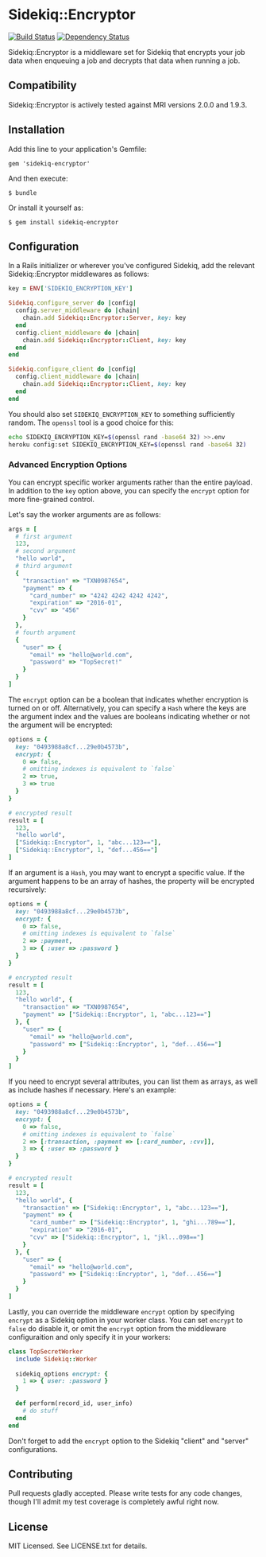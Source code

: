 # Sidekiq::Encryptor

[![Build Status](https://secure.travis-ci.org/wuputah/sidekiq-encryptor.png)](http://travis-ci.org/wuputah/sidekiq-encryptor)
[![Dependency Status](https://gemnasium.com/wuputah/sidekiq-encryptor.png)](https://gemnasium.com/wuputah/sidekiq-encryptor)

Sidekiq::Encryptor is a middleware set for Sidekiq that encrypts your
job data when enqueuing a job and decrypts that data when running a job.

## Compatibility

Sidekiq::Encryptor is actively tested against MRI versions 2.0.0 and 1.9.3.

## Installation

Add this line to your application's Gemfile:

    gem 'sidekiq-encryptor'

And then execute:

    $ bundle

Or install it yourself as:

    $ gem install sidekiq-encryptor

## Configuration

In a Rails initializer or wherever you've configured Sidekiq, add
the relevant Sidekiq::Encryptor middlewares as follows:

```ruby
key = ENV['SIDEKIQ_ENCRYPTION_KEY']

Sidekiq.configure_server do |config|
  config.server_middleware do |chain|
    chain.add Sidekiq::Encryptor::Server, key: key
  end
  config.client_middleware do |chain|
    chain.add Sidekiq::Encryptor::Client, key: key
  end
end

Sidekiq.configure_client do |config|
  config.client_middleware do |chain|
    chain.add Sidekiq::Encryptor::Client, key: key
  end
end
```

You should also set `SIDEKIQ_ENCRYPTION_KEY` to something sufficiently
random. The `openssl` tool is a good choice for this:

```sh
echo SIDEKIQ_ENCRYPTION_KEY=$(openssl rand -base64 32) >>.env
heroku config:set SIDEKIQ_ENCRYPTION_KEY=$(openssl rand -base64 32)
```

### Advanced Encryption Options

You can encrypt specific worker arguments rather than the entire payload. 
In addition to the `key` option above, you can specify the `encrypt` option for more fine-grained control.

Let's say the worker arguments are as follows:

```ruby
args = [
  # first argument
  123,
  # second argument
  "hello world",
  # third argument
  {
    "transaction" => "TXN0987654",
    "payment" => {
      "card_number" => "4242 4242 4242 4242",
      "expiration" => "2016-01",
      "cvv" => "456"
    }
  },
  # fourth argument
  {
    "user" => {
      "email" => "hello@world.com",
      "password" => "TopSecret!"
    }
  }
]
```

The `encrypt` option can be a boolean that indicates whether encryption is turned on or off. 
Alternatively, you can specify a `Hash` where the keys are the argument index and the values are booleans indicating whether or not the argument will be encrypted:

```ruby
options = {
  key: "0493988a8cf...29e0b4573b",
  encrypt: {
    0 => false,
    # omitting indexes is equivalent to `false`
    2 => true,
    3 => true
  }
}

# encrypted result
result = [
  123,
  "hello world",
  ["Sidekiq::Encryptor", 1, "abc...123=="],
  ["Sidekiq::Encryptor", 1, "def...456=="]
]
```

If an argument is a `Hash`, you may want to encrypt a specific value. 
If the argument happens to be an array of hashes, the property will be encrypted recursively:

```ruby
options = {
  key: "0493988a8cf...29e0b4573b",
  encrypt: {
    0 => false,
    # omitting indexes is equivalent to `false`
    2 => :payment,
    3 => { :user => :password }
  }
}

# encrypted result
result = [
  123,
  "hello world", {
    "transaction" => "TXN0987654",
    "payment" => ["Sidekiq::Encryptor", 1, "abc...123=="]
  }, {
    "user" => {
      "email" => "hello@world.com",
      "password" => ["Sidekiq::Encryptor", 1, "def...456=="]
    }
  }
]
```

If you need to encrypt several attributes, you can list them as arrays, as well as include hashes if necessary. 
Here's an example:

```ruby
options = {
  key: "0493988a8cf...29e0b4573b",
  encrypt: {
    0 => false,
    # omitting indexes is equivalent to `false`
    2 => [:transaction, :payment => [:card_number, :cvv]],
    3 => { :user => :password }
  }
}

# encrypted result
result = [
  123,
  "hello world", {
    "transaction" => ["Sidekiq::Encryptor", 1, "abc...123=="],
    "payment" => {
      "card_number" => ["Sidekiq::Encryptor", 1, "ghi...789=="],
      "expiration" => "2016-01",
      "cvv" => ["Sidekiq::Encryptor", 1, "jkl...098=="]
    }
  }, {
    "user" => {
      "email" => "hello@world.com",
      "password" => ["Sidekiq::Encryptor", 1, "def...456=="]
    }
  }
]
```

Lastly, you can override the middleware `encrypt` option by specifying `encrypt` as a Sidekiq option in your worker class. 
You can set `encrypt` to `false` do disable it, or omit the `encrypt` option from the middleware configuraition and only specify it in your workers:

```ruby
class TopSecretWorker
  include Sidekiq::Worker
  
  sidekiq_options encrypt: {
    1 => { user: :password }
  }
  
  def perform(record_id, user_info)
    # do stuff
  end
end
```

Don't forget to add the `encrypt` option to the Sidekiq "client" and "server" configurations.

## Contributing

Pull requests gladly accepted. Please write tests for any code changes,
though I'll admit my test coverage is completely awful right now.

## License

MIT Licensed. See LICENSE.txt for details.
